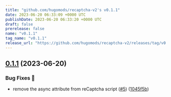```yaml
---
title: "github.com/hugomods/recaptcha-v2's v0.1.1"
date: 2023-06-20 06:33:09 +0000 UTC
publishDate: 2023-06-20 06:33:20 +0000 UTC
draft: false
prerelease: false
name: "v0.1.1"
tag_name: "v0.1.1"
release_url: "https://github.com/hugomods/recaptcha-v2/releases/tag/v0.1.1"
---
```


## [0.1.1](https://github.com/hugomods/recaptcha-v2/compare/v0.1.0...v0.1.1) (2023-06-20)


### Bug Fixes 🐞

* remove the async attribute from reCaptcha script ([#5](https://github.com/hugomods/recaptcha-v2/issues/5)) ([1045f5b](https://github.com/hugomods/recaptcha-v2/commit/1045f5bdb8eb8dd5e0ae84838d7cadcd7d892259))

